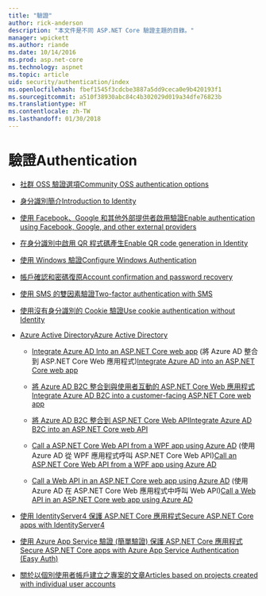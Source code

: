 ```yaml
---
title: "驗證"
author: rick-anderson
description: "本文件是不同 ASP.NET Core 驗證主題的目錄。"
manager: wpickett
ms.author: riande
ms.date: 10/14/2016
ms.prod: asp.net-core
ms.technology: aspnet
ms.topic: article
uid: security/authentication/index
ms.openlocfilehash: fbef1545f3cdcbe3887a5dd9ceca0e9b420193f1
ms.sourcegitcommit: a510f38930abc84c4b302029d019a34dfe76823b
ms.translationtype: HT
ms.contentlocale: zh-TW
ms.lasthandoff: 01/30/2018
---
```

# <a name="authentication"></a><span data-ttu-id="2942c-103">驗證</span><span class="sxs-lookup"><span data-stu-id="2942c-103">Authentication</span></span>

* [<span data-ttu-id="2942c-104">社群 OSS 驗證選項</span><span class="sxs-lookup"><span data-stu-id="2942c-104">Community OSS authentication options</span></span>](community.md)

* [<span data-ttu-id="2942c-105">身分識別簡介</span><span class="sxs-lookup"><span data-stu-id="2942c-105">Introduction to Identity</span></span>](identity.md)

* [<span data-ttu-id="2942c-106">使用 Facebook、Google 和其他外部提供者啟用驗證</span><span class="sxs-lookup"><span data-stu-id="2942c-106">Enable authentication using Facebook, Google, and other external providers</span></span>](social/index.md)

* [<span data-ttu-id="2942c-107">在身分識別中啟用 QR 程式碼產生</span><span class="sxs-lookup"><span data-stu-id="2942c-107">Enable QR code generation in Identity</span></span>](identity-enable-qrcodes.md)

* [<span data-ttu-id="2942c-108">使用 Windows 驗證</span><span class="sxs-lookup"><span data-stu-id="2942c-108">Configure Windows Authentication</span></span>](windowsauth.md)

* [<span data-ttu-id="2942c-109">帳戶確認和密碼復原</span><span class="sxs-lookup"><span data-stu-id="2942c-109">Account confirmation and password recovery</span></span>](accconfirm.md)

* [<span data-ttu-id="2942c-110">使用 SMS 的雙因素驗證</span><span class="sxs-lookup"><span data-stu-id="2942c-110">Two-factor authentication with SMS</span></span>](2fa.md)

* [<span data-ttu-id="2942c-111">使用沒有身分識別的 Cookie 驗證</span><span class="sxs-lookup"><span data-stu-id="2942c-111">Use cookie authentication without Identity</span></span>](cookie.md)

* [<span data-ttu-id="2942c-112">Azure Active Directory</span><span class="sxs-lookup"><span data-stu-id="2942c-112">Azure Active Directory</span></span>](azure-active-directory/index.md)

  * <span data-ttu-id="2942c-113">[Integrate Azure AD Into an ASP.NET Core web app](https://azure.microsoft.com/documentation/samples/active-directory-dotnet-webapp-openidconnect-aspnetcore/) (將 Azure AD 整合到 ASP.NET Core Web 應用程式)</span><span class="sxs-lookup"><span data-stu-id="2942c-113">[Integrate Azure AD into an ASP.NET Core web app](https://azure.microsoft.com/documentation/samples/active-directory-dotnet-webapp-openidconnect-aspnetcore/)</span></span>

  * [<span data-ttu-id="2942c-114">將 Azure AD B2C 整合到與使用者互動的 ASP.NET Core Web 應用程式</span><span class="sxs-lookup"><span data-stu-id="2942c-114">Integrate Azure AD B2C into a customer-facing ASP.NET Core web app</span></span>](azure-ad-b2c.md)

  * [<span data-ttu-id="2942c-115">將 Azure AD B2C 整合到 ASP.NET Core Web API</span><span class="sxs-lookup"><span data-stu-id="2942c-115">Integrate Azure AD B2C into an ASP.NET Core web API</span></span>](azure-ad-b2c-webapi.md)

  * <span data-ttu-id="2942c-116">[Call a ASP.NET Core Web API from a WPF app using Azure AD](https://azure.microsoft.com/documentation/samples/active-directory-dotnet-native-aspnetcore/) (使用 Azure AD 從 WPF 應用程式呼叫 ASP.NET Core Web API)</span><span class="sxs-lookup"><span data-stu-id="2942c-116">[Call an ASP.NET Core Web API from a WPF app using Azure AD](https://azure.microsoft.com/documentation/samples/active-directory-dotnet-native-aspnetcore/)</span></span>

  * <span data-ttu-id="2942c-117">[Call a Web API in an ASP.NET Core web app using Azure AD](https://azure.microsoft.com/documentation/samples/active-directory-dotnet-webapp-webapi-openidconnect-aspnetcore/) (使用 Azure AD 在 ASP.NET Core Web 應用程式中呼叫 Web API)</span><span class="sxs-lookup"><span data-stu-id="2942c-117">[Call a Web API in an ASP.NET Core web app using Azure AD](https://azure.microsoft.com/documentation/samples/active-directory-dotnet-webapp-webapi-openidconnect-aspnetcore/)</span></span>

* [<span data-ttu-id="2942c-118">使用 IdentityServer4 保護 ASP.NET Core 應用程式</span><span class="sxs-lookup"><span data-stu-id="2942c-118">Secure ASP.NET Core apps with IdentityServer4</span></span>](http://docs.identityserver.io/en/release/)

* [<span data-ttu-id="2942c-119">使用 Azure App Service 驗證 (簡單驗證) 保護 ASP.NET Core 應用程式</span><span class="sxs-lookup"><span data-stu-id="2942c-119">Secure ASP.NET Core apps with Azure App Service Authentication (Easy Auth)</span></span>](https://docs.microsoft.com/azure/app-service/app-service-authentication-overview)

* [<span data-ttu-id="2942c-120">關於以個別使用者帳戶建立之專案的文章</span><span class="sxs-lookup"><span data-stu-id="2942c-120">Articles based on projects created with individual user accounts</span></span>](xref:security/authentication/individual)
